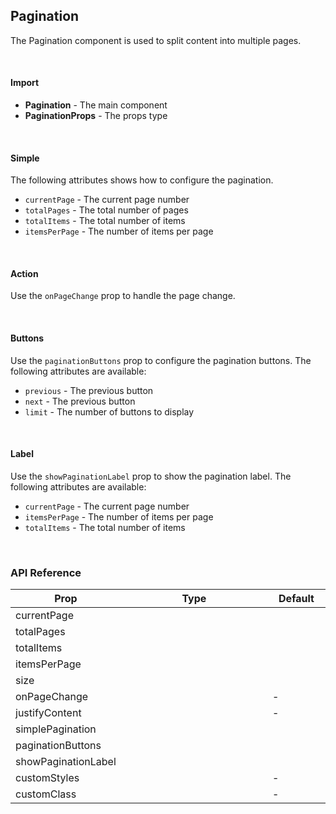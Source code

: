 ## Pagination

The Pagination component is used to split content into multiple pages.

<div><LeSourceButton url="https://github.com/hiimlex/leux/tree/main/src/components/Pagination"></LeSourceButton></div>

<br />

#### Import

<div>
<PaginationImportPreview>
</PaginationImportPreview>
</div>

- **Pagination** - The main component
- **PaginationProps** - The props type

<br />

#### Simple

The following attributes shows how to configure the pagination.

- `currentPage` - The current page number
- `totalPages` - The total number of pages
- `totalItems` - The total number of items
- `itemsPerPage` - The number of items per page

<div>
<PaginationConfigurationPreview>
</PaginationConfigurationPreview>
</div>

<br />

#### Action

Use the `onPageChange` prop to handle the page change.

<div>
<PaginationActionPreview>
</PaginationActionPreview>
</div>

<br />

#### Buttons

Use the `paginationButtons` prop to configure the pagination buttons. The following attributes are available:

- `previous` - The previous button
- `next` - The previous button
- `limit` - The number of buttons to display


<div>
<PaginationButtonsPreview>
</PaginationButtonsPreview>
</div>

<br />

#### Label

Use the `showPaginationLabel` prop to show the pagination label. The following attributes are available:

- `currentPage` - The current page number
- `itemsPerPage` - The number of items per page
- `totalItems` - The total number of items

<div>
<PaginationLabelPreview>
</PaginationLabelPreview>
</div>

<br />

### API Reference

<div>
<table>
<thead>
<tr>
<th width="20%">Prop</td>
<th width="60%">Type</td>
<th width="20%">Default</td>
</tr>
</thead>
<tbody>
<tr>
<td>currentPage</td>
<td><LeHighlighter language="tsx" code="number" style="soft" copy="off"></LeHighlighter></td>
<td><LeHighlighter language="tsx" code="0" style="soft" copy="off"></LeHighlighter></td>
</tr>
<tr>
<td>totalPages</td>
<td><LeHighlighter language="tsx" code="number" style="soft" copy="off"></LeHighlighter></td>
<td><LeHighlighter language="tsx" code="0" style="soft" copy="off"></LeHighlighter></td>
</tr>
<tr>
<td>totalItems</td>
<td><LeHighlighter language="tsx" code="number" style="soft" copy="off"></LeHighlighter></td>
<td><LeHighlighter language="tsx" code="0" style="soft" copy="off"></LeHighlighter></td>
</tr>
<tr>
<tr>
<td>itemsPerPage</td>
<td><LeHighlighter language="tsx" code="number" style="soft" copy="off"></LeHighlighter></td>
<td><LeHighlighter language="tsx" code="0" style="soft" copy="off"></LeHighlighter></td>
</tr>
<tr>
<td>size</td>
<td><LeHighlighter language="tsx" code="'small' | 'medium' | 'large'" style="soft" copy="'off'"></LeHighlighter></td>
<td><LeHighlighter language="tsx" code="'medium'" style="soft" copy="'off'"></LeHighlighter></td>
</tr>
<tr>
<td>onPageChange</td>
<td><LeHighlighter language="tsx" code="(page: number) => void" style="soft" copy="off"></LeHighlighter></td>
<td>-</td>
</tr>
<tr>
<td>justifyContent</td>
<td><LeHighlighter language="tsx" code="React.CSSProperties['justifyContent']" style="soft" copy="off"></LeHighlighter></td>
<td>-</td>
</tr>
<tr>
<td>simplePagination</td>
<td><LeHighlighter language="tsx" code="boolean" style="soft" copy="off"></LeHighlighter></td>
<td><LeHighlighter language="tsx" code="true" style="soft" copy="off"></LeHighlighter></td>
</tr>
<tr>
<td>paginationButtons</td>
<td><LeHighlighter language="tsx" code="PaginationButtons | {
	previous?: boolean;
	next?: boolean;
	limit?: number;
};" style="soft" copy="off"></LeHighlighter></td>
<td><LeHighlighter language="tsx" code="{ previous: true, { next: true }" style="soft" copy="off"></LeHighlighter></td>
</tr>
<tr>
<td>showPaginationLabel</td>
<td><LeHighlighter language="tsx" code="PaginationLabel | (props: {
	currentPage: number;
	totalItems: number;
	itemsPerPage: number;
}) => string;" style="soft" copy="off"></LeHighlighter></td>
<td><LeHighlighter language="tsx" code="{ previous: true, { next: true }" style="soft" copy="off"></LeHighlighter></td>
</tr>
<tr>
<td>customStyles</td>
<td><LeHighlighter language="tsx" code="React.CSSProperties" style="soft" copy="off"></LeHighlighter></td>
<td>-</td>
</tr>
<tr>
<td>customClass</td>
<td><LeHighlighter language="tsx" code="string" style="soft" copy="off"></LeHighlighter></td>
<td>-</td>
</tr>
</tbody>
</table>
</div>

<br />